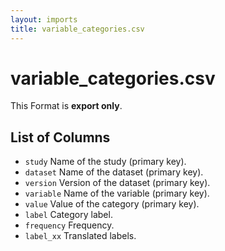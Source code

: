 ```yaml
---
layout: imports
title: variable_categories.csv
---
```


variable_categories.csv
======================

This Format is **export only**.

List of Columns
---------------

* `study` Name of the study (primary key).
* `dataset` Name of the dataset (primary key).
* `version` Version of the dataset (primary key).
* `variable` Name of the variable (primary key).
* `value` Value of the category (primary key).
* `label` Category label.
* `frequency` Frequency.
* `label_xx` Translated labels.
